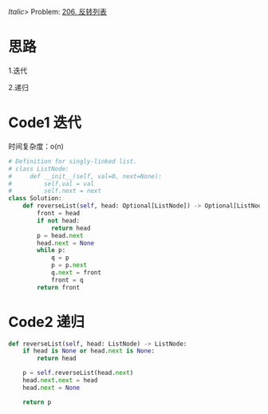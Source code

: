 _Italic_> Problem: [206. 反转列表](https://leetcode.cn/problems/reverse-linked-list/description/)

# 思路

1.迭代

2.递归

# Code1 迭代

时间复杂度：o(n)

```Python
# Definition for singly-linked list.
# class ListNode:
#     def __init__(self, val=0, next=None):
#         self.val = val
#         self.next = next
class Solution:
    def reverseList(self, head: Optional[ListNode]) -> Optional[ListNode]:
        front = head
        if not head:
            return head
        p = head.next
        head.next = None
        while p:
            q = p
            p = p.next
            q.next = front
            front = q
        return front
```

# Code2 递归

```Python
def reverseList(self, head: ListNode) -> ListNode:
    if head is None or head.next is None:
        return head

    p = self.reverseList(head.next)
    head.next.next = head
    head.next = None

    return p

```
